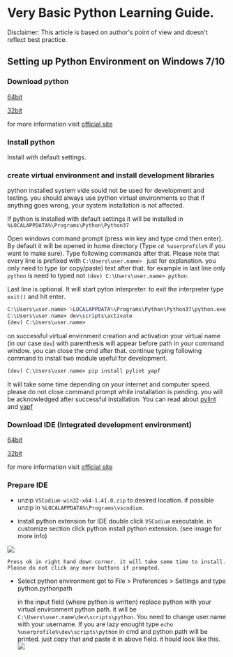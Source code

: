 # Very Basic Python Learning Guide.
Disclaimer: This article is based on author's point of view and doesn't reflect best practice.

## Setting up Python Environment on Windows 7/10

### Download python

[64bit](https://www.python.org/ftp/python/3.7.5/python-3.7.5-amd64.exe)

[32bit](https://www.python.org/ftp/python/3.7.5/python-3.7.5.exe)

for more information visit [official site](www.python.org/downloads)

### Install python
Install with default settings.

### create virtual environment and install development libraries
python installed system vide sould not be used for development and testing. you should always use python virtual environments so that if anything goes wrong, your system installation is not affected.

If python is installed with default settings it will be installed in `%LOCALAPPDATA%\Programs\Python\Python37`

Open windows command prompt (press win key and type cmd then enter).
By default it will be opened in home directory (Type `cd %userprofile%` if you want to make sure). Type following commands after that. Please note that every line is prefixed with `C:\Users\user.name> ` just for explanation. you only need to type (or copy/paste) text after that. for example in last line only `python` is need to typed not `(dev) C:\Users\user.name> python`.

Last line is optional. It will start pyton interpreter. to exit the interpreter type `exit()` and hit enter.


```cmd
C:\Users\user.name> %LOCALAPPDATA%\Programs\Python\Python37\python.exe -venv dev
C:\Users\user.name> dev\scripts\activate
(dev) C:\Users\user.name>
```

on successful virtual envirnment creation and activation your virtual name  (in our case `dev`) with parenthesis will appear before path in your command window. you can close the cmd after that. continue typing following command to install two module useful for development.

```cmd
(dev) C:\Users\user.name> pip install pylint yapf
```

It will take some time depending on your internet and computer speed. please do not close command prompt while installation is pending. you will be acknowledged after successful installation. You can read about [pylint](https://github.com/PyCQA/pylint) and [yapf](https://github.com/google/yapf)


### Download IDE (Integrated development environment)
[64bit](https://github.com/VSCodium/vscodium/releases/download/1.41.0/VSCodium-win32-x64-1.41.0.zip)

[32bit](https://github.com/VSCodium/vscodium/releases/download/1.41.0/VSCodium-win32-ia32-1.41.0.zip)

for more information visit [official site](https://vscodium.com/)


### Prepare IDE
- unzip `VSCodium-win32-x64-1.41.0.zip` to desired location. if possible unzip in `%LOCALAPPDATA%\Programs\vscodium`.

- install python extension for IDE
double click `VSCodium` executable. in customize section click python install python extension. (see image for more info)
<img src="/src/img/vscodium_python.png">

    Press ok in right hand down corner. it will take some time to install. Please do not click any more buttons if prompted.

- Select python environment
    got to File > Preferences > Settings and type python.pythonpath

    in the input field (where python is written) replace python with your virtual environment python path. it will be `C:\Users\user.name\dev\scripts\python`. You need to change user.name with your username. If you are lazy enought type `echo %userprofile%\dev\scripts\python` in cmd and python path will be printed. just copy that and paste it in above field. it hould look like this.
    <img src="/src/img/vscodium_settings_pythonpath.png">

